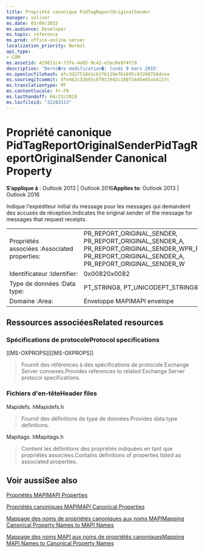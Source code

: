 ```yaml
---
title: Propriété canonique PidTagReportOriginalSender
manager: soliver
ms.date: 03/09/2015
ms.audience: Developer
ms.topic: reference
ms.prod: office-online-server
localization_priority: Normal
api_type:
- COM
ms.assetid: 429811c4-73fe-4a05-9c42-e5ac8e974f29
description: 'Derni�re modification�: lundi 9 mars 2015'
ms.openlocfilehash: 4fc3d2751841cb2fb119e7b1695c93260758dcea
ms.sourcegitcommit: 8fe462c32b91c87911942c188f3445e85a54137c
ms.translationtype: MT
ms.contentlocale: fr-FR
ms.lasthandoff: 04/23/2019
ms.locfileid: "32283113"
---
```

# <a name="pidtagreportoriginalsender-canonical-property"></a><span data-ttu-id="3e895-103">Propriété canonique PidTagReportOriginalSender</span><span class="sxs-lookup"><span data-stu-id="3e895-103">PidTagReportOriginalSender Canonical Property</span></span>

  
  
<span data-ttu-id="3e895-104">**S’applique à** : Outlook 2013 | Outlook 2016</span><span class="sxs-lookup"><span data-stu-id="3e895-104">**Applies to**: Outlook 2013 | Outlook 2016</span></span> 
  
<span data-ttu-id="3e895-105">Indique l'expéditeur initial du message pour les messages qui demandent des accusés de réception.</span><span class="sxs-lookup"><span data-stu-id="3e895-105">Indicates the original sender of the message for messages that request receipts.</span></span>
  
|||
|:-----|:-----|
|<span data-ttu-id="3e895-106">Propriétés associées :</span><span class="sxs-lookup"><span data-stu-id="3e895-106">Associated properties:</span></span>  <br/> |<span data-ttu-id="3e895-107">PR_REPORT_ORIGINAL_SENDER, PR_REPORT_ORIGINAL_SENDER_A, PR_REPORT_ORIGINAL_SENDER_W</span><span class="sxs-lookup"><span data-stu-id="3e895-107">PR_REPORT_ORIGINAL_SENDER, PR_REPORT_ORIGINAL_SENDER_A, PR_REPORT_ORIGINAL_SENDER_W</span></span>  <br/> |
|<span data-ttu-id="3e895-108">Identificateur :</span><span class="sxs-lookup"><span data-stu-id="3e895-108">Identifier:</span></span>  <br/> |<span data-ttu-id="3e895-109">0x0082</span><span class="sxs-lookup"><span data-stu-id="3e895-109">0x0082</span></span>  <br/> |
|<span data-ttu-id="3e895-110">Type de données :</span><span class="sxs-lookup"><span data-stu-id="3e895-110">Data type:</span></span>  <br/> |<span data-ttu-id="3e895-111">PT_STRING8, PT_UNICODE</span><span class="sxs-lookup"><span data-stu-id="3e895-111">PT_STRING8, PT_UNICODE</span></span>  <br/> |
|<span data-ttu-id="3e895-112">Domaine :</span><span class="sxs-lookup"><span data-stu-id="3e895-112">Area:</span></span>  <br/> |<span data-ttu-id="3e895-113">Enveloppe MAPI</span><span class="sxs-lookup"><span data-stu-id="3e895-113">MAPI envelope</span></span>  <br/> |
   
## <a name="related-resources"></a><span data-ttu-id="3e895-114">Ressources associées</span><span class="sxs-lookup"><span data-stu-id="3e895-114">Related resources</span></span>

### <a name="protocol-specifications"></a><span data-ttu-id="3e895-115">Spécifications de protocole</span><span class="sxs-lookup"><span data-stu-id="3e895-115">Protocol specifications</span></span>

<span data-ttu-id="3e895-116">[[MS-OXPROPS]]</span><span class="sxs-lookup"><span data-stu-id="3e895-116">[[MS-OXPROPS]]</span></span> 
  
> <span data-ttu-id="3e895-117">Fournit des références à des spécifications de protocole Exchange Server connexes.</span><span class="sxs-lookup"><span data-stu-id="3e895-117">Provides references to related Exchange Server protocol specifications.</span></span>
    
### <a name="header-files"></a><span data-ttu-id="3e895-118">Fichiers d'en-tête</span><span class="sxs-lookup"><span data-stu-id="3e895-118">Header files</span></span>

<span data-ttu-id="3e895-119">Mapidefs. h</span><span class="sxs-lookup"><span data-stu-id="3e895-119">Mapidefs.h</span></span>
  
> <span data-ttu-id="3e895-120">Fournit des définitions de type de données.</span><span class="sxs-lookup"><span data-stu-id="3e895-120">Provides data type definitions.</span></span>
    
<span data-ttu-id="3e895-121">Mapitags. h</span><span class="sxs-lookup"><span data-stu-id="3e895-121">Mapitags.h</span></span>
  
> <span data-ttu-id="3e895-122">Contient les définitions des propriétés indiquées en tant que propriétés associées.</span><span class="sxs-lookup"><span data-stu-id="3e895-122">Contains definitions of properties listed as associated properties.</span></span>
    
## <a name="see-also"></a><span data-ttu-id="3e895-123">Voir aussi</span><span class="sxs-lookup"><span data-stu-id="3e895-123">See also</span></span>



[<span data-ttu-id="3e895-124">Propriétés MAPI</span><span class="sxs-lookup"><span data-stu-id="3e895-124">MAPI Properties</span></span>](mapi-properties.md)
  
[<span data-ttu-id="3e895-125">Propriétés canoniques MAPI</span><span class="sxs-lookup"><span data-stu-id="3e895-125">MAPI Canonical Properties</span></span>](mapi-canonical-properties.md)
  
[<span data-ttu-id="3e895-126">Mappage des noms de propriétés canoniques aux noms MAPI</span><span class="sxs-lookup"><span data-stu-id="3e895-126">Mapping Canonical Property Names to MAPI Names</span></span>](mapping-canonical-property-names-to-mapi-names.md)
  
[<span data-ttu-id="3e895-127">Mappage des noms MAPI aux noms de propriétés canoniques</span><span class="sxs-lookup"><span data-stu-id="3e895-127">Mapping MAPI Names to Canonical Property Names</span></span>](mapping-mapi-names-to-canonical-property-names.md)

